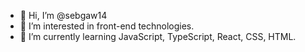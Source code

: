- 👋 Hi, I’m @sebgaw14
- 👀 I’m interested in front-end technologies.
- 🌱 I’m currently learning JavaScript, TypeScript, React, CSS, HTML.

<!---
sebgaw14/sebgaw14 is a ✨ special ✨ repository because its `README.md` (this file) appears on your GitHub profile.
You can click the Preview link to take a look at your changes.
--->
